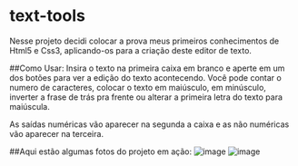 # text-tools

Nesse projeto decidi colocar a prova meus primeiros conhecimentos de Html5 e Css3, aplicando-os para a criação deste editor de texto.

##Como Usar: 
Insira o texto na primeira caixa em branco e aperte em um dos botões para ver a edição do texto acontecendo.
Você pode contar o numero de caracteres, colocar o texto em maiúsculo, em minúsculo,
inverter a frase de trás pra frente ou alterar a primeira letra do texto para maiúscula.

As saídas numéricas vão aparecer na segunda a caixa e as não numéricas vão aparecer na terceira.

##Aqui estão algumas fotos do projeto em ação:
![image](https://github.com/italomonte/text-tools/assets/68883489/c84140af-f70a-42c8-871e-9955c2bf9bcc) ![image](https://github.com/italomonte/text-tools/assets/68883489/22bdf979-f180-420d-afd0-6ef2563e275d)
